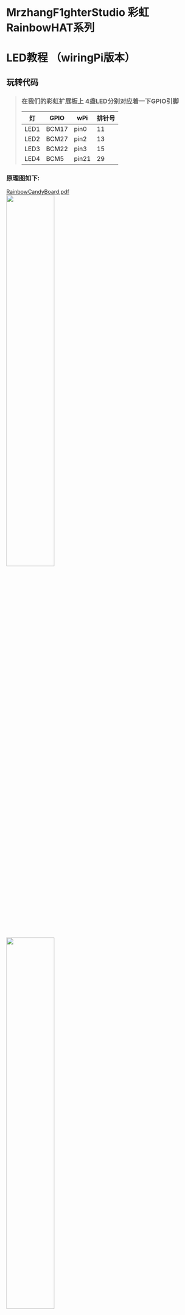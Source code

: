# MrzhangF1ghterStudio 彩虹RainbowHAT系列
# LED教程 （wiringPi版本）

## 玩转代码
> ### 在我们的彩虹扩展板上 4盏LED分别对应着一下GPIO引脚
> 灯   | GPIO | wPi |排针号|
> |----|-----|-----|-----|
> |LED1|BCM17|pin0 | 11 |    
> |LED2|BCM27|pin2 |13  |
> |LED3|BCM22|pin3 |15  |
> |LED4|BCM5 |pin21|29  |

### 原理图如下:
[RainbowCandyBoard.pdf](https://github.com/MrzhangF1ghter/RainbowCandyBoard/blob/master/schematic/RainbowCandyBoard_Rev1.0.pdf)<br>
<img src="https://img.alicdn.com/imgextra/i1/1887229091/O1CN012H1j61jqMiwQ6zQ_!!1887229091.png" width=50% height=50%/><br>
<img src="https://img.alicdn.com/imgextra/i2/1887229091/O1CN012H1j62Njfn3efpH_!!1887229091.png" width=50% height=50%/><br>
> 我们采用的是跳帽来连接IO口，你可以在彩虹板上看到有一排彩虹色的跳帽，找到LED1、LED2、LED3、LED4，那就是与IO连接的端口，具体端口号请看原理图。
> 当我们想接自己io的时候，可以将跳帽拔开，那么板上的外设就和io口断开了，然后插上你想接的外设即可。

首先先用gedit、puma、vim等文本编辑工具打开该文件夹下的led_wiringPi.c,如下，我们可以看看注释进行理解。
```C
#include<stdio.h>
#include<unistd.h>
#include<wiringPi.h>//wiringPi路径
int main()
{
  int leds_pin[4]={0,2,3,21};//定义一个存放led对应gpio引脚号的整形数组
  int i;//定义一个用于循环计数变量
  printf("Welcome to IODevelopBoard!\n");//打印欢迎信息
  printf("LEDS test,wiringPi version\n");//打印欢迎信息
  wiringPiSetup();//wiringPi库初始化
  /*用循环一条语句设置完所有LED引脚为OUTPUT模式，
    函数原型digitalWrite (int pin, int value)*/
  for(i=0;i<4;i++)
  {
    pinMode(leds_pin[i],OUTPUT);//设置led_pin[i]引脚为输出模式
    digitalWrite(leds_pin[i],HIGH);//初始化为高电平
  }
  while(1)//流水灯
  {
    for(i=0;i<4;i++)
    {
      digitalWrite(leds_pin[i],LOW);//LED1引脚低电平（低电平点亮）
      printf("LED%d is on!\n",i+1);
      sleep(1);//程序休眠1秒
      digitalWrite(leds_pin[i],HIGH);//LED1引脚高电平（高电平熄灭）
      printf("LED%d is off!\n",i+1);
      sleep(1);//程序休眠1秒
    }
  }
}
```
## 玩
> 当我们修改了代码后想运行时，必须将其编译成可执行文件，在此我们需要用到gcc工具，树莓派默认已安装好，若无，则百度相关教程安装好<br>
> 编译指令如下 `gcc -o 目标文件名 源文件名` -o的意思为输出可执行文件<br>
> 例:`gcc -o myled led_wiringPi.c -lwiringPi` <br>
> 若无错误，则将会生成目标文件名的可执行文件，如有错误，请根据编译器提示排错。<br>
> 执行验证
> `./目标文件名`
> 例<br>
> `./led`
> 按了回车后，你将会发现彩虹板上的LED以流水的形式闪烁<br>
> 按下`Ctrl+C`结束程序<br>
## 扩展
> 用户可以扩展使用自己的的LED进行亮灭，只需把对应跳帽拔掉，接上排线即可。请注意使用同一个电源（共地）
> <img src="https://github.com/MrzhangF1ghter/RainbowCandyBoard/blob/master/led_BoardRev1.0/schematic/led_jumper.png" width=50% height=50%/><br>
